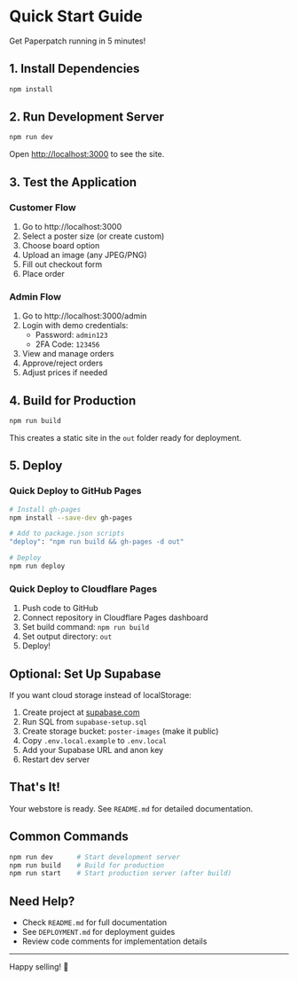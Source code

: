 # Quick Start Guide

Get Paperpatch running in 5 minutes!

## 1. Install Dependencies

```bash
npm install
```

## 2. Run Development Server

```bash
npm run dev
```

Open [http://localhost:3000](http://localhost:3000) to see the site.

## 3. Test the Application

### Customer Flow
1. Go to http://localhost:3000
2. Select a poster size (or create custom)
3. Choose board option
4. Upload an image (any JPEG/PNG)
5. Fill out checkout form
6. Place order

### Admin Flow
1. Go to http://localhost:3000/admin
2. Login with demo credentials:
   - Password: `admin123`
   - 2FA Code: `123456`
3. View and manage orders
4. Approve/reject orders
5. Adjust prices if needed

## 4. Build for Production

```bash
npm run build
```

This creates a static site in the `out` folder ready for deployment.

## 5. Deploy

### Quick Deploy to GitHub Pages

```bash
# Install gh-pages
npm install --save-dev gh-pages

# Add to package.json scripts
"deploy": "npm run build && gh-pages -d out"

# Deploy
npm run deploy
```

### Quick Deploy to Cloudflare Pages

1. Push code to GitHub
2. Connect repository in Cloudflare Pages dashboard
3. Set build command: `npm run build`
4. Set output directory: `out`
5. Deploy!

## Optional: Set Up Supabase

If you want cloud storage instead of localStorage:

1. Create project at [supabase.com](https://supabase.com)
2. Run SQL from `supabase-setup.sql`
3. Create storage bucket: `poster-images` (make it public)
4. Copy `.env.local.example` to `.env.local`
5. Add your Supabase URL and anon key
6. Restart dev server

## That's It!

Your webstore is ready. See `README.md` for detailed documentation.

## Common Commands

```bash
npm run dev      # Start development server
npm run build    # Build for production
npm run start    # Start production server (after build)
```

## Need Help?

- Check `README.md` for full documentation
- See `DEPLOYMENT.md` for deployment guides
- Review code comments for implementation details

---

Happy selling! 🎨
